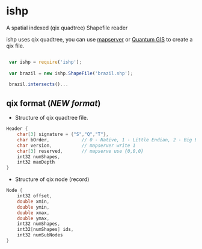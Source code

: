 # ishp


A spatial indexed (qix quadtree) Shapefile reader


ishp uses qix quadtree, you can use [mapserver](http://mapserver.org/utilities/shptree.html) or [Quantum GIS](http://www.qgis.org/) to create a qix file.


```js

 var ishp = require('ishp');
 
 var brazil = new ishp.ShapeFile('brazil.shp');
 
 brazil.intersects()...

```


## qix format (*NEW format*)

* Structure of qix quadtree file.

```c
Header {
    char[3] signature = {"S","Q","T"},
    char bOrder,            // 0 - Native, 1 - Little Endian, 2 - Big Endian
    char version,           // mapserver write 1
    char[3] reserved,       // mapserve use {0,0,0}
    int32 numShapes,
    int32 maxDepth
}
```


* Structure of qix node (record)

```c
Node {
    int32 offset,
    double xmin,
    double ymin,
    double xmax,
    double ymax,
    int32 numShapes,
    int32[numShapes] ids,
    int32 numSubNodes
}
```